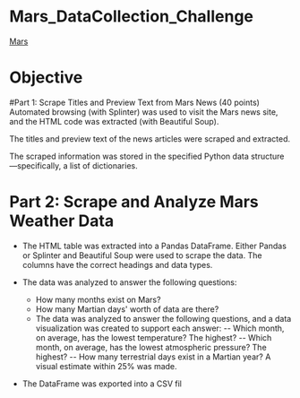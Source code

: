 # Mars_DataCollection_Challenge

[Mars](https://www.google.com/url?sa%3Di%26url%3Dhttps%3A%2F%2Fwww.seti.org%2Fpress-release%2Fgiant-volcano-discovered-mars%26psig%3DAOvVaw1pWH6fzvOY5JQRDIkkpjcg%26ust%3D1715984467231000%26source%3Dimages%26cd%3Dvfe%26opi%3D89978449%26ved%3D0CBIQjRxqFwoTCKDs9r6ak4YDFQAAAAAdAAAAABAE)


# Objective

#Part 1: Scrape Titles and Preview Text from Mars News (40 points)
Automated browsing (with Splinter) was used to visit the Mars news site, and the HTML code was extracted (with Beautiful Soup).

The titles and preview text of the news articles were scraped and extracted. 

The scraped information was stored in the specified Python data structure—specifically, a list of dictionaries.

# Part 2: Scrape and Analyze Mars Weather Data 

- The HTML table was extracted into a Pandas DataFrame. Either Pandas or Splinter and Beautiful Soup were used to scrape the data. The columns have the correct headings and data types.

- The data was analyzed to answer the following questions: 
    - How many months exist on Mars? 
    - How many Martian days' worth of data are there? 
    - The data was analyzed to answer the following questions, and a data visualization was created to support each answer: 
        -- Which month, on average, has the lowest temperature? The highest? 
        -- Which month, on average, has the lowest atmospheric pressure? The highest? 
        -- How many terrestrial days exist in a Martian year? A visual estimate within 25% was made. 
- The DataFrame was exported into a CSV fil